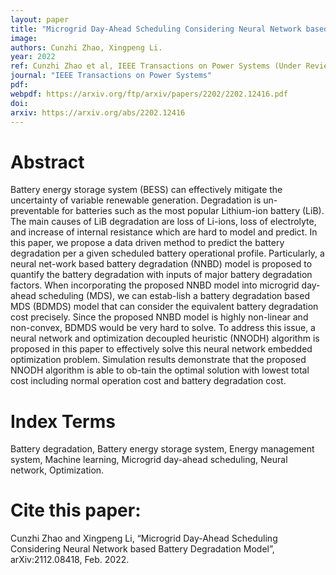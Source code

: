 ```yaml
---
layout: paper
title: "Microgrid Day-Ahead Scheduling Considering Neural Network based Battery Degradation Model"
image: 
authors: Cunzhi Zhao, Xingpeng Li.
year: 2022
ref: Cunzhi Zhao et al, IEEE Transactions on Power Systems (Under Review), 2022.
journal: "IEEE Transactions on Power Systems"
pdf: 
webpdf: https://arxiv.org/ftp/arxiv/papers/2202/2202.12416.pdf
doi: 
arxiv: https://arxiv.org/abs/2202.12416
---
```


# Abstract

Battery energy storage system (BESS) can effectively mitigate the uncertainty of variable renewable generation. Degradation is un-preventable for batteries such as the most popular Lithium-ion battery (LiB). The main causes of LiB degradation are loss of Li-ions, loss of electrolyte, and increase of internal resistance which are hard to model and predict. In this paper, we propose a data driven method to predict the battery degradation per a given scheduled battery operational profile. Particularly, a neural net-work based battery degradation (NNBD) model is proposed to quantify the battery degradation with inputs of major battery degradation factors. When incorporating the proposed NNBD model into microgrid day-ahead scheduling (MDS), we can estab-lish a battery degradation based MDS (BDMDS) model that can consider the equivalent battery degradation cost precisely. Since the proposed NNBD model is highly non-linear and non-convex, BDMDS would be very hard to solve. To address this issue, a neural network and optimization decoupled heuristic (NNODH) algorithm is proposed in this paper to effectively solve this neural network embedded optimization problem. Simulation results demonstrate that the proposed NNODH algorithm is able to ob-tain the optimal solution with lowest total cost including normal operation cost and battery degradation cost.

# Index Terms
Battery degradation, Battery energy storage system, Energy management system, Machine learning, Microgrid day-ahead scheduling, Neural network, Optimization.

# Cite this paper:
Cunzhi Zhao and Xingpeng Li, “Microgrid Day-Ahead Scheduling Considering Neural Network based Battery Degradation Model”, arXiv:2112.08418, Feb. 2022.


